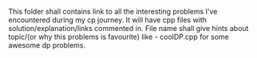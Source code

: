 This folder shall contains link to all the interesting problems I've encountered during my cp journey. 
It will have cpp files with solution/explanation/links commented in.
File name shall give hints about topic/(or why this problems is favourite) like - coolDP.cpp for some awesome dp problems.
